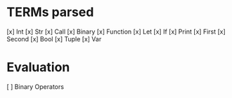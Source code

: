 # TERMs parsed
[x] Int
[x] Str
[x] Call
[x] Binary
[x] Function
[x] Let
[x] If
[x] Print
[x] First
[x] Second
[x] Bool
[x] Tuple
[x] Var

# Evaluation
[ ] Binary Operators